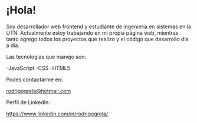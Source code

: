 # ¡Hola! 


 Soy desarrollador web frontend y estudiante de ingeniería en sistemas en la UTN. Actualmente estoy trabajando en mi propia página web, mientras tanto agrego todos los proyectos que realizo y el código que desarrollo día a día.
 
  Las tecnologías que manejo son:
  
  -JavaScript
  -CSS
  -HTML5
 
 Podes contactarme en:
 
 rodrigogrela@hotmail.com
 
 Perfil de LinkedIn:
  
 https://www.linkedin.com/in/rodrigogrela/
 
 
